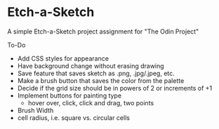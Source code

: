 # Etch-a-Sketch

A simple Etch-a-Sketch project assignment for "The Odin Project"

To-Do

- Add CSS styles for appearance
- Have background change without erasing drawing
- Save feature that saves sketch as .png, .jpg/.jpeg, etc.
- Make a brush button that saves the color from the palette
- Decide if the grid size should be in powers of 2 or increments of +1
- Implement buttons for painting type
    - hover over, click, click and drag, two points
- Brush Width
- cell radius, i.e. square vs. circular cells